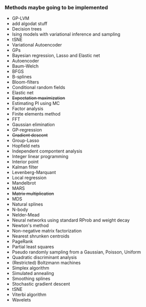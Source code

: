 ### Methods maybe going to be implemented

* GP-LVM
* add algodat stuff
* Decision trees
* Ising models with variational inference and sampling
* tSNE
* Variational Autoencoder
* GPs
* Bayesian regression, Lasso and Elastic net
* Autoencoder
* Baum-Welch
* BFGS
* B-splines
* Bloom-filters
* Conditional random fields
* Elastic net
* <strike>Expectation maximization</strike>
* Estimating PI using MC
* Factor analysis
* Finite elements method
* FFT
* Gaussian elimination
* GP-regression
* <strike>Gradient descent</strike>
* Group-Lasso
* Hopfield nets
* Independent compontent analysis
* Integer linear programming
* Interior point
* Kalman filter
* Levenberg-Marquant
* Local regression
* Mandelbrot
* MARS
* <strike>Matrix multiplication</strike>
* MDS
* Natural splines
* N-body
* Nelder-Mead
* Neural networks using standard RProb and weight decay
* Newton's method
* Non-negative matrix factorization
* Nearest shrunken centroids
* PageRank
* Partial least squares
* Pseudo randomly sampling from a Gaussian, Poisson, Uniform
* Quadratic discriminant analysis
* (Restricted) Boltzmann machines
* Simplex algorithm
* Simulated annealing
* Smoothing splines
* Stochastic gradient descent
* tSNE
* Viterbi algorithm
* Wavelets
